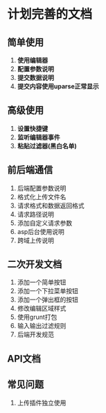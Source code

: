 # 计划完善的文档

## 简单使用

1. **使用编辑器**
2. **配置参数说明**
3. **提交数据说明**
4. **提交内容使用uparse正常显示**

## 高级使用

1. **设置快捷键**
2. **监听编辑器事件**
3. **粘贴过滤器(黑白名单)**

## 前后端通信

1. 后端配置参数说明
2. 格式化上传文件名
3. 请求格式和数据返回格式
4. 请求路径说明
5. 添加自定义请求参数
6. asp后台使用说明
7. 跨域上传说明

## 二次开发文档

1. 添加一个简单按钮
2. 添加一个下拉菜单按钮
3. 添加一个弹出框的按钮
4. 修改编辑区域样式
5. 使用grunt打包
6. 输入输出过滤规则
7. 后端开发规范

## API文档

## 常见问题

1. 上传插件独立使用